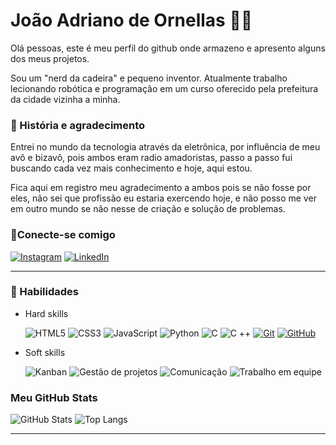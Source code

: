 # João Adriano de Ornellas 👋🏼

Olá pessoas, este é meu perfil do github onde armazeno e apresento alguns dos meus projetos.

Sou um "nerd da cadeira" e pequeno inventor. Atualmente trabalho lecionando robótica e programação em um curso oferecido pela prefeitura da cidade vizinha a minha.

### 📜 História e agradecimento

Entrei no mundo da tecnologia através da eletrônica, por influência de meu avô e bizavô, pois ambos eram radio amadoristas, passo a passo fui buscando cada vez mais conhecimento e hoje, aqui estou.

Fica aqui em registro meu agradecimento a ambos pois se não fosse por eles, não sei que profissão eu estaria exercendo hoje, e não posso me ver em outro mundo se não nesse de criação e solução de problemas.


### 🔗Conecte-se comigo

[![Instagram](https://img.shields.io/badge/-Instagram-000?style=for-the-badge&logo=instagram&logoColor=E94D5F)](https://www.instagram.com/jo4o_0rn3ll4s/)
[![LinkedIn](https://img.shields.io/badge/-LinkedIn-000?style=for-the-badge&logo=linkedin&logoColor=30A3DC)](https://www.linkedin.com/in/jo%C3%A3o-ornellas/)

---
### 🚀 Habilidades
- Hard skills

    ![HTML5](https://img.shields.io/badge/HTML5-000?style=for-the-badge&logo=html5&logoColor=30A3DC)
    ![CSS3](https://img.shields.io/badge/CSS3-000?style=for-the-badge&logo=css3&logoColor=E94D5F)
    ![JavaScript](https://img.shields.io/badge/JavaScript-000?style=for-the-badge&logo=javascript&logoColor=F0DC55)
    ![Python](https://img.shields.io/badge/Python-000?style=for-the-badge&logo=Python&logoColor=3282b4)
    ![C](https://img.shields.io/badge/C-000?style=for-the-badge&logo=C&logoColor=3949ab)
    ![C ++](https://img.shields.io/badge/C++-000?style=for-the-badge&logo=C%2B%2B&logoColor=085e9f)
    [![Git](https://img.shields.io/badge/Git-000?style=for-the-badge&logo=git&logoColor=E94D5F)](https://git-scm.com/doc)
    [![GitHub](https://img.shields.io/badge/GitHub-000?style=for-the-badge&logo=github&logoColor=FFFFFF)](https://docs.github.com/)

- Soft skills

    ![Kanban](https://img.shields.io/badge/kanban-you?style=for-the-badge&color=000000)
    ![Gestão de projetos](https://img.shields.io/badge/gestão_de_projetos-you?style=for-the-badge&color=000000)
    ![Comunicação](https://img.shields.io/badge/Comunicação-you?style=for-the-badge&color=000000)
    ![Trabalho em equipe](https://img.shields.io/badge/Trabalho_em_equipe-you?style=for-the-badge&color=000000)

### Meu GitHub Stats

![GitHub Stats](https://github-readme-stats.vercel.app/api?username=jo4o0rn3ll4s&theme=transparent&bg_color=000&border_color=30A3DC&show_icons=true&icon_color=30A3DC&title_color=E94D5F&text_color=FFF&hide_title=true&inlcude_all_commits=true&count_private=true)
![Top Langs](https://github-readme-stats-git-masterrstaa-rickstaa.vercel.app/api/top-langs/?username=jo4o0rn3ll4s&layout=compact&bg_color=000&border_color=30A3DC&title_color=E94D5F&text_color=FFF)

---
